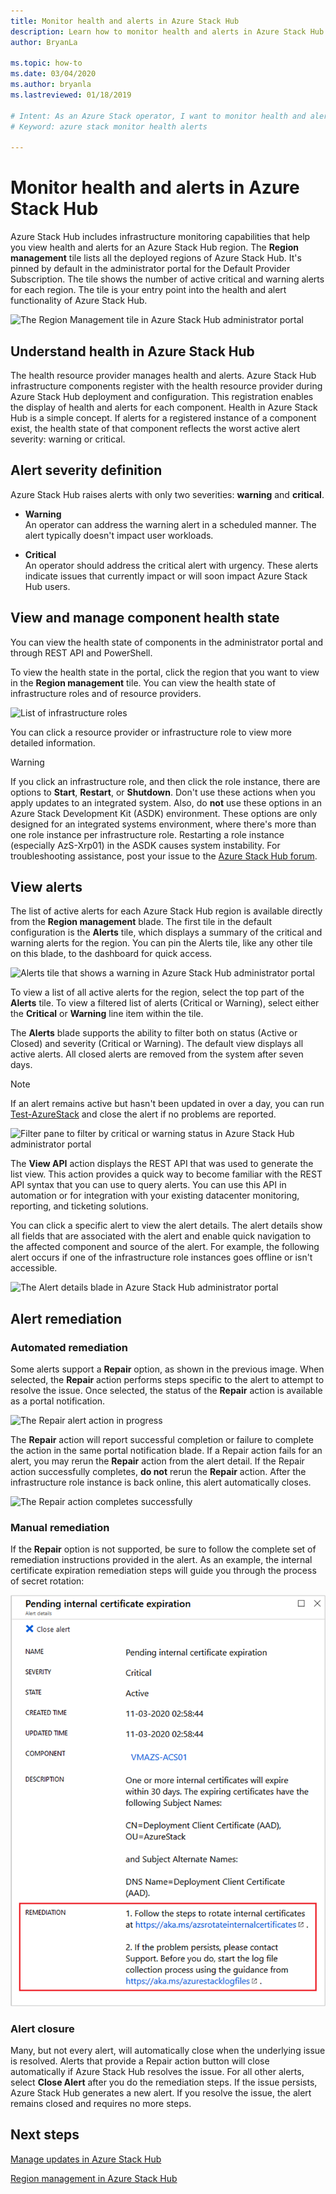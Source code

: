 ```yaml
---
title: Monitor health and alerts in Azure Stack Hub 
description: Learn how to monitor health and alerts in Azure Stack Hub.
author: BryanLa

ms.topic: how-to
ms.date: 03/04/2020
ms.author: bryanla
ms.lastreviewed: 01/18/2019

# Intent: As an Azure Stack operator, I want to monitor health and alerts so I can assess system issues.
# Keyword: azure stack monitor health alerts

---
```


# Monitor health and alerts in Azure Stack Hub

Azure Stack Hub includes infrastructure monitoring capabilities that help you view health and alerts for an Azure Stack Hub region. The **Region management** tile lists all the deployed regions of Azure Stack Hub. It's pinned by default in the administrator portal for the Default Provider Subscription. The tile shows the number of active critical and warning alerts for each region. The tile is your entry point into the health and alert functionality of Azure Stack Hub.

![The Region Management tile in Azure Stack Hub administrator portal](media/azure-stack-monitor-health/image1.png)

## Understand health in Azure Stack Hub

The health resource provider manages health and alerts. Azure Stack Hub infrastructure components register with the health resource provider during Azure Stack Hub deployment and configuration. This registration enables the display of health and alerts for each component. Health in Azure Stack Hub is a simple concept. If alerts for a registered instance of a component exist, the health state of that component reflects the worst active alert severity: warning or critical.

## Alert severity definition

Azure Stack Hub raises alerts with only two severities: **warning** and **critical**.

- **Warning**  
  An operator can address the warning alert in a scheduled manner. The alert typically doesn't impact user workloads.

- **Critical**  
  An operator should address the critical alert with urgency. These alerts indicate issues that currently impact or will soon impact Azure Stack Hub users.


## View and manage component health state

You can view the health state of components in the administrator portal and through REST API and PowerShell.

To view the health state in the portal, click the region that you want to view in the **Region management** tile. You can view the health state of infrastructure roles and of resource providers.

![List of infrastructure roles](media/azure-stack-monitor-health/image2.png)

You can click a resource provider or infrastructure role to view more detailed information.

> [!WARNING]  
> If you click an infrastructure role, and then click the role instance, there are options to **Start**, **Restart**, or **Shutdown**. Don't use these actions when you apply updates to an integrated system. Also, do **not** use these options in an Azure Stack Development Kit (ASDK) environment. These options are only designed for an integrated systems environment, where there's more than one role instance per infrastructure role. Restarting a role instance (especially AzS-Xrp01) in the ASDK causes system instability. For troubleshooting assistance, post your issue to the [Azure Stack Hub forum](https://aka.ms/azurestackforum).
>

## View alerts

The list of active alerts for each Azure Stack Hub region is available directly from the **Region management** blade. The first tile in the default configuration is the **Alerts** tile, which displays a summary of the critical and warning alerts for the region. You can pin the Alerts tile, like any other tile on this blade, to the dashboard for quick access.

![Alerts tile that shows a warning in Azure Stack Hub administrator portal](media/azure-stack-monitor-health/image3.png)

 To view a list of all active alerts for the region, select the top part of the **Alerts** tile. To view a filtered list of alerts (Critical or Warning), select either the **Critical** or **Warning** line item within the tile.

The **Alerts** blade supports the ability to filter both on status (Active or Closed) and severity (Critical or Warning). The default view displays all active alerts. All closed alerts are removed from the system after seven days.

>[!Note]
>If an alert remains active but hasn't been updated in over a day, you can run [Test-AzureStack](azure-stack-diagnostic-test.md) and close the alert if no problems are reported.

![Filter pane to filter by critical or warning status in Azure Stack Hub administrator portal](media/azure-stack-monitor-health/alert-view.png)

The **View API** action displays the REST API that was used to generate the list view. This action provides a quick way to become familiar with the REST API syntax that you can use to query alerts. You can use this API in automation or for integration with your existing datacenter monitoring, reporting, and ticketing solutions.

You can click a specific alert to view the alert details. The alert details show all fields that are associated with the alert and enable quick navigation to the affected component and source of the alert. For example, the following alert occurs if one of the infrastructure role instances goes offline or isn't accessible.  

![The Alert details blade in Azure Stack Hub administrator portal](media/azure-stack-monitor-health/alert-detail.png)

## Alert remediation

### Automated remediation

Some alerts support a **Repair** option, as shown in the previous image. When selected, the **Repair** action performs steps specific to the alert to attempt to resolve the issue. Once selected, the status of the **Repair** action is available as a portal notification.

![The Repair alert action in progress](media/azure-stack-monitor-health/repair-in-progress.png)

The **Repair** action will report successful completion or failure to complete the action in the same portal notification blade.  If a Repair action fails for an alert, you may rerun the **Repair** action from the alert detail. If the Repair action successfully completes, **do not** rerun the **Repair** action. After the infrastructure role instance is back online, this alert automatically closes.

![The Repair action completes successfully](media/azure-stack-monitor-health/repair-completed.png)

### Manual remediation

If the **Repair** option is not supported, be sure to follow the complete set of remediation instructions provided in the alert. As an example, the internal certificate expiration remediation steps will guide you through the process of secret rotation:

![Certificate expiration remediation](media/azure-stack-monitor-health/certificate-expiration.png)

### Alert closure

Many, but not every alert, will automatically close when the underlying issue is resolved. Alerts that provide a Repair action button will close automatically if Azure Stack Hub resolves the issue. For all other alerts, select **Close Alert** after you do the remediation steps. If the issue persists, Azure Stack Hub generates a new alert. If you resolve the issue, the alert remains closed and requires no more steps.

## Next steps

[Manage updates in Azure Stack Hub](azure-stack-updates.md)

[Region management in Azure Stack Hub](azure-stack-region-management.md)
